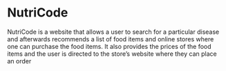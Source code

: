 # NutriCode
NutriCode is a website that allows a user to search for a particular disease and afterwards recommends a list of food items and online stores where one can purchase the food items. It also provides the prices of the food items and the user is directed to the store’s website where they can place an order
